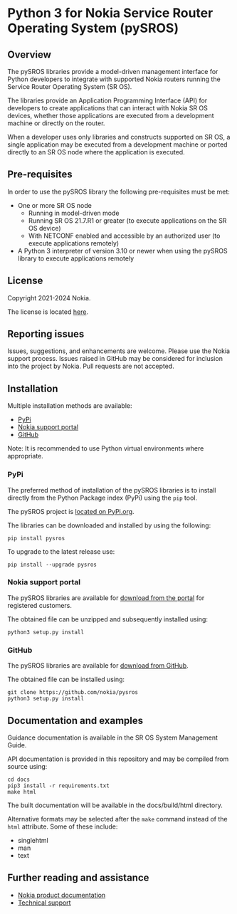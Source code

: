 # Python 3 for Nokia Service Router Operating System (pySROS) #

## Overview ##

The pySROS libraries provide a model-driven management interface for
Python developers to integrate with supported Nokia routers
running the Service Router Operating System (SR OS).

The libraries provide an Application Programming Interface (API) for developers
to create applications that can interact with Nokia SR OS devices, whether those
applications are executed from a development machine or directly on the router.

When a developer uses only libraries and constructs supported on SR OS, a
single application may be executed from a development machine or ported
directly to an SR OS node where the application is executed.

## Pre-requisites ##

In order to use the pySROS library the following pre-requisites must be met:

- One or more SR OS node
    - Running in model-driven mode
    - Running SR OS 21.7.R1 or greater (to execute applications on the SR OS device)
    - With NETCONF enabled and accessible by an authorized user (to execute applications
    remotely)
- A Python 3 interpreter of version 3.10 or newer when using the pySROS library to
  execute applications remotely

## License ##

Copyright 2021-2024 Nokia.

The license is located [here](LICENSE.md).

## Reporting issues ##

Issues, suggestions, and enhancements are welcome.  Please use the Nokia support
process.  Issues raised in GitHub may be considered for inclusion into the project 
by Nokia.  Pull requests are not accepted.

## Installation ##

Multiple installation methods are available:

* [PyPi](#pypi)
* [Nokia support portal](#nokia-support-portal)
* [GitHub](#github)

Note: It is recommended to use Python virtual environments where appropriate.

### PyPi ###

The preferred method of installation of the pySROS libraries is to install
directly from the Python Package index (PyPi) using the ``pip`` tool.

The pySROS project is [located on PyPi.org](https://pypi.org/project/pysros).

The libraries can be downloaded and installed by using the following:

```shell
pip install pysros
```

To upgrade to the latest release use:

```shell
pip install --upgrade pysros
```

### Nokia support portal ###


The pySROS libraries are available for [download from the portal](https://customer.nokia.com/support) for registered
customers.

The obtained file can be unzipped and subsequently installed using:

```shell
python3 setup.py install
```



### GitHub ###


The pySROS libraries are available for
[download from GitHub](https://github.com/nokia/pysros).

The obtained file can be installed using:

```shell
git clone https://github.com/nokia/pysros
python3 setup.py install
```

## Documentation and examples ##

Guidance documentation is available in the SR OS System Management Guide.

API documentation is provided in this repository and may be compiled from source
using:

```shell
cd docs
pip3 install -r requirements.txt
make html
```

The built documentation will be available in the docs/build/html directory.

Alternative formats may be selected after the ``make`` command instead of the ``html`` attribute.  Some of
these include:

- singlehtml
- man
- text


## Further reading and assistance ##

- [Nokia product documentation](https://documentation.nokia.com)
- [Technical support](https://customer.nokia.com/support/s/)

